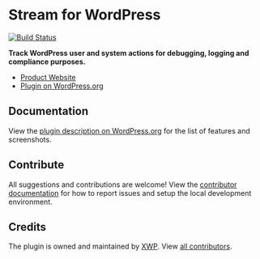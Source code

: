 # Stream for WordPress

[![Build Status](https://travis-ci.org/xwp/stream.svg?branch=master)](https://travis-ci.org/xwp/stream)

**Track WordPress user and system actions for debugging, logging and compliance purposes.**

- [Product Website](http://wp-stream.com)
- [Plugin on WordPress.org](https://wordpress.org/plugins/stream/)


## Documentation

View the [plugin description on WordPress.org](https://wordpress.org/plugins/stream/) for the list of features and screenshots.


## Contribute

All suggestions and contributions are welcome! View the [contributor documentation](contributing.md) for how to report issues and setup the local development environment.


## Credits

The plugin is owned and maintained by [XWP](https://xwp.co). View [all contributors](https://github.com/xwp/stream/graphs/contributors).
